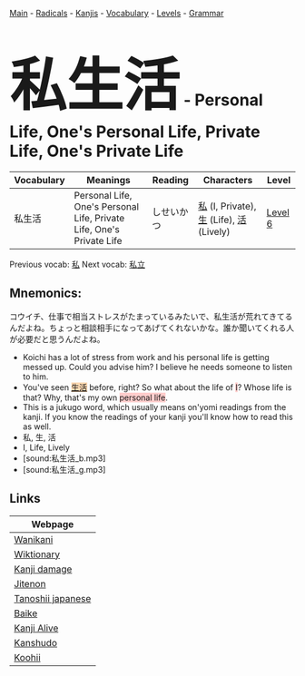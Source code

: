 <style> bigfont {font-size: 100px}</style>
[Main](../README.md) -
[Radicals](../radicals.md) -
[Kanjis](../kanjis.md) -
[Vocabulary](../vocabulary.md) -
[Levels](../levels.md) -
[Grammar](../grammar.md)
# <bigfont> 私生活</bigfont> - Personal Life, One's Personal Life, Private Life, One's Private Life 

| Vocabulary | Meanings | Reading | Characters | Level |
| --- | --- | --- | --- | --- |
| 私生活 | Personal Life, One's Personal Life, Private Life, One's Private Life | しせいかつ |  [私](../kanjis/私.md) (I, Private), [生](../kanjis/生.md) (Life), [活](../kanjis/活.md) (Lively) | [Level 6](../levels/wk_level6.md) |

Previous vocab: [私](私.md) Next vocab: [私立](私立.md) 

## Mnemonics:
コウイチ、仕事で相当ストレスがたまっているみたいで、私生活が荒れてきてるんだよね。ちょっと相談相手になってあげてくれないかな。誰か聞いてくれる人が必要だと思うんだよね。
* Koichi has a lot of stress from work and his personal life is getting messed up. Could you advise him? I believe he needs someone to listen to him.
* You've seen <span style="background-color:#fed8b1"> [生活](https://jisho.org/search/生活)</span> before, right? So what about the life of <span style="background-color:#ffcccb"> I</span>? Whose life is that? Why, that's my own <span style="background-color:#ffcccb"> personal life</span>.
* This is a jukugo word, which usually means on'yomi readings from the kanji. If you know the readings of your kanji you'll know how to read this as well.
* 私, 生, 活
* I, Life, Lively
* [sound:私生活_b.mp3]
* [sound:私生活_g.mp3]


## Links 

| Webpage |
| --- |
| [Wanikani          ](https://www.wanikani.com/kanji/私生活) |
| [Wiktionary        ](https://en.wiktionary.org/wiki/私生活) |
| [Kanji damage      ](http://www.kanjidamage.com/kanji/search?utf8=✓&q=私生活) |
| [Jitenon           ](https://jitenon.com/kanji/私生活) |
| [Tanoshii japanese ](https://www.tanoshiijapanese.com/dictionary/kanji.cfm?k=私生活) |
| [Baike             ](https://baike.baidu.com/item/私生活) |
| [Kanji Alive       ](https://app.kanjialive.com/私生活) |
| [Kanshudo          ](https://www.kanshudo.com/searchmn?q=私生活) |
| [Koohii            ](https://kanji.koohii.com/study/kanji/私生活) |
